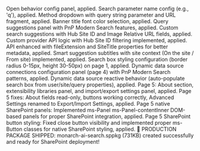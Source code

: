 Open behavior config panel, applied.
Search parameter name config (e.g., 'q'), applied.
Method dropdown with query string parameter and URL fragment, applied.
Banner title font color selection, applied.
Query suggestions panel with PnP Modern Search features, applied.
Custom search suggestions with Hub Site ID and Image Relative URL fields, applied.
Custom provider API logic with Hub Site ID filtering implemented, applied.
API enhanced with fileExtension and SiteTitle properties for better metadata, applied.
Smart suggestion subtitles with site context (On the site / From site) implemented, applied.
Search box styling configuration (border radius 0-15px, height 30-50px) on page 1, applied.
Dynamic data source connections configuration panel (page 4) with PnP Modern Search patterns, applied.
Dynamic data source reactive behavior (auto-populate search box from user/site/query properties), applied.
Page 5: About section, extensibility libraries panel, and import/export settings panel, applied.
Page 5 fixes: About fields read-only, buttons working correctly, Advanced Settings renamed to Export/Import Settings, applied.
Page 5 native SharePoint panels: Implemented ms-Panel ms-Panel-contentInner DOM-based panels for proper SharePoint integration, applied.
Page 5 SharePoint button styling: Fixed close button visibility and implemented proper ms-Button classes for native SharePoint styling, applied.
🚢 PRODUCTION PACKAGE SHIPPED: monarch-ai-search.sppkg (731KB) created successfully and ready for SharePoint deployment!
